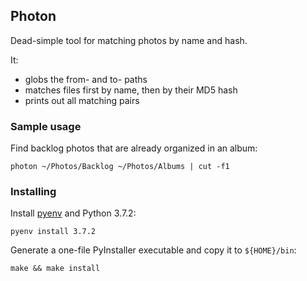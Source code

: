 ## Photon

Dead-simple tool for matching photos by name and hash.

It:

* globs the from- and to- paths
* matches files first by name, then by their MD5 hash
* prints out all matching pairs

### Sample usage

Find backlog photos that are already organized in an album:

```
photon ~/Photos/Backlog ~/Photos/Albums | cut -f1
```

### Installing

Install [pyenv](https://github.com/pyenv/pyenv#installation) and Python 3.7.2:

```
pyenv install 3.7.2
```

Generate a one-file PyInstaller executable and copy it to `${HOME}/bin`:

```
make && make install
```
